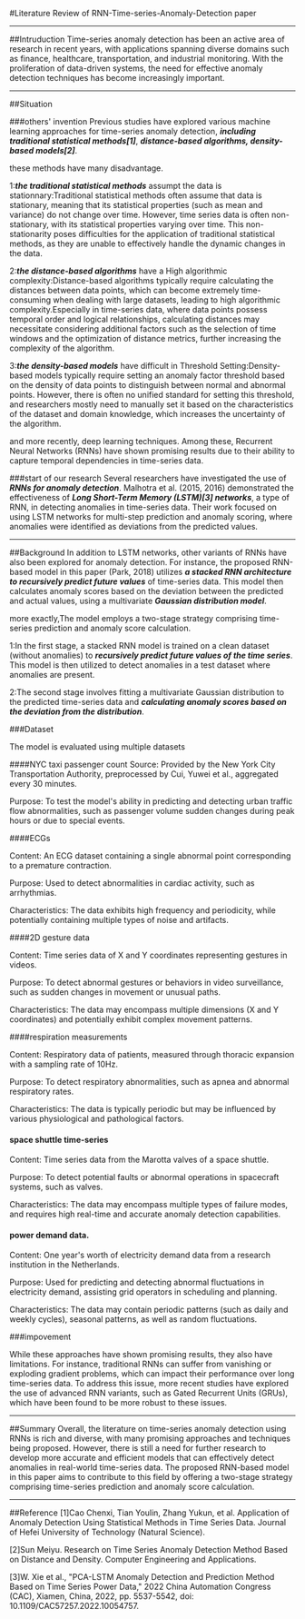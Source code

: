 #Literature Review of RNN-Time-series-Anomaly-Detection paper

---
##Intruduction
Time-series anomaly detection has been an active area of research in recent years, with applications spanning diverse domains such as finance, healthcare, transportation, and industrial monitoring. With the proliferation of data-driven systems, the need for effective anomaly detection techniques has become increasingly important.

---
##Situation

###others' invention
Previous studies have explored various machine learning approaches for time-series anomaly detection, ___including traditional statistical methods[1]___, ___distance-based algorithms, density-based models[2]___.

these methods have many disadvantage.

1:___the traditional statistical methods___ assumpt the data is stationnary:Traditional statistical methods often assume that data is stationary, meaning that its statistical properties (such as mean and variance) do not change over time. However, time series data is often non-stationary, with its statistical properties varying over time. This non-stationarity poses difficulties for the application of traditional statistical methods, as they are unable to effectively handle the dynamic changes in the data.

2:___the distance-based algorithms___ have a High algorithmic complexity:Distance-based algorithms typically require calculating the distances between data points, which can become extremely time-consuming when dealing with large datasets, leading to high algorithmic complexity.Especially in time-series data, where data points possess temporal order and logical relationships, calculating distances may necessitate considering additional factors such as the selection of time windows and the optimization of distance metrics, further increasing the complexity of the algorithm.

3:___the density-based models___ have difficult in Threshold Setting:Density-based models typically require setting an anomaly factor threshold based on the density of data points to distinguish between normal and abnormal points.
However, there is often no unified standard for setting this threshold, and researchers mostly need to manually set it based on the characteristics of the dataset and domain knowledge, which increases the uncertainty of the algorithm.

and more recently, deep learning techniques. Among these, Recurrent Neural Networks (RNNs) have shown promising results due to their ability to capture temporal dependencies in time-series data.


###start of our research
Several researchers have investigated the use of ___RNNs for anomaly detection___. Malhotra et al. (2015, 2016) demonstrated the effectiveness of ___Long Short-Term Memory (LSTM)[3] networks___, a type of RNN, in detecting anomalies in time-series data. Their work focused on using LSTM networks for multi-step prediction and anomaly scoring, where anomalies were identified as deviations from the predicted values.

---
##Background
In addition to LSTM networks, other variants of RNNs have also been explored for anomaly detection. For instance, the proposed RNN-based model in this paper (Park, 2018) utilizes ___a stacked RNN architecture to recursively predict future values___ of time-series data. This model then calculates anomaly scores based on the deviation between the predicted and actual values, using a multivariate ___Gaussian distribution model___.

more exactly,The model employs a two-stage strategy comprising time-series prediction and anomaly score calculation. 

1:In the first stage, a stacked RNN model is trained on a clean dataset (without anomalies) to ___recursively predict future values of the time series___. This model is then utilized to detect anomalies in a test dataset where anomalies are present. 

2:The second stage involves fitting a multivariate Gaussian distribution to the predicted time-series data and ___calculating anomaly scores based on the deviation from the distribution___.


###Dataset

The model is evaluated using multiple datasets

####NYC taxi passenger count
Source: Provided by the New York City Transportation Authority, preprocessed by Cui, Yuwei et al., aggregated every 30 minutes.

Purpose: To test the model's ability in predicting and detecting urban traffic flow abnormalities, such as passenger volume sudden changes during peak hours or due to special events.

####ECGs 

Content: An ECG dataset containing a single abnormal point corresponding to a premature contraction.

Purpose: Used to detect abnormalities in cardiac activity, such as arrhythmias.

Characteristics: The data exhibits high frequency and periodicity, while potentially containing multiple types of noise and artifacts.

####2D gesture data

Content: Time series data of X and Y coordinates representing gestures in videos.

Purpose: To detect abnormal gestures or behaviors in video surveillance, such as sudden changes in movement or unusual paths.

Characteristics: The data may encompass multiple dimensions (X and Y coordinates) and potentially exhibit complex movement patterns.

####respiration measurements

Content: Respiratory data of patients, measured through thoracic expansion with a sampling rate of 10Hz.

Purpose: To detect respiratory abnormalities, such as apnea and abnormal respiratory rates.

Characteristics: The data is typically periodic but may be influenced by various physiological and pathological factors.

#### space shuttle time-series

Content: Time series data from the Marotta valves of a space shuttle.

Purpose: To detect potential faults or abnormal operations in spacecraft systems, such as valves.

Characteristics: The data may encompass multiple types of failure modes, and requires high real-time and accurate anomaly detection capabilities.

#### power demand data. 

Content: One year's worth of electricity demand data from a research institution in the Netherlands.

Purpose: Used for predicting and detecting abnormal fluctuations in electricity demand, assisting grid operators in scheduling and planning.

Characteristics: The data may contain periodic patterns (such as daily and weekly cycles), seasonal patterns, as well as random fluctuations.


###impovement

While these approaches have shown promising results, they also have limitations. For instance, traditional RNNs can suffer from vanishing or exploding gradient problems, which can impact their performance over long time-series data. To address this issue, more recent studies have explored the use of advanced RNN variants, such as Gated Recurrent Units (GRUs), which have been found to be more robust to these issues.

---
##Summary
Overall, the literature on time-series anomaly detection using RNNs is rich and diverse, with many promising approaches and techniques being proposed. However, there is still a need for further research to develop more accurate and efficient models that can effectively detect anomalies in real-world time-series data. The proposed RNN-based model in this paper aims to contribute to this field by offering a two-stage strategy comprising time-series prediction and anomaly score calculation.

---
##Reference
[1]Cao Chenxi, Tian Youlin, Zhang Yukun, et al. Application of Anomaly Detection Using Statistical Methods in Time Series Data. Journal of Hefei University of Technology (Natural Science).

[2]Sun Meiyu. Research on Time Series Anomaly Detection Method Based on Distance and Density. Computer Engineering and Applications.

[3]W. Xie et al., "PCA-LSTM Anomaly Detection and Prediction Method Based on Time Series Power Data," 2022 China Automation Congress (CAC), Xiamen, China, 2022, pp. 5537-5542, doi: 10.1109/CAC57257.2022.10054757.

